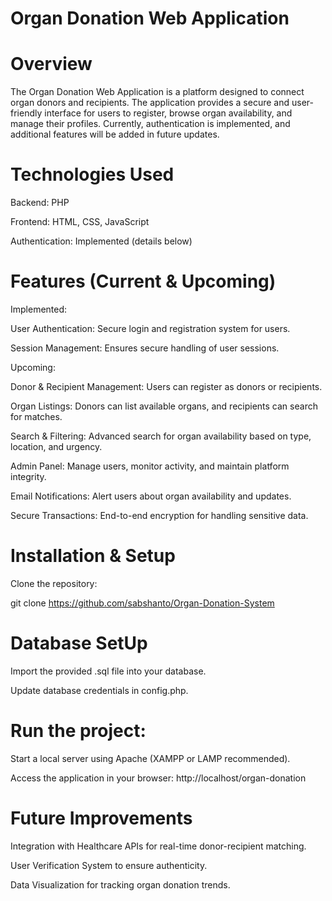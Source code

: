 # Organ Donation Web Application

# Overview

The Organ Donation Web Application is a platform designed to connect organ donors and recipients. The application provides a secure and user-friendly interface for users to register, browse organ availability, and manage their profiles. Currently, authentication is implemented, and additional features will be added in future updates.

# Technologies Used

Backend: PHP

Frontend: HTML, CSS, JavaScript

Authentication: Implemented (details below)

# Features (Current & Upcoming)

Implemented:

User Authentication: Secure login and registration system for users.

Session Management: Ensures secure handling of user sessions.

Upcoming:

Donor & Recipient Management: Users can register as donors or recipients.

Organ Listings: Donors can list available organs, and recipients can search for matches.

Search & Filtering: Advanced search for organ availability based on type, location, and urgency.

Admin Panel: Manage users, monitor activity, and maintain platform integrity.

Email Notifications: Alert users about organ availability and updates.

Secure Transactions: End-to-end encryption for handling sensitive data.

# Installation & Setup

Clone the repository:

git clone https://github.com/sabshanto/Organ-Donation-System


# Database SetUp

Import the provided .sql file into your database.

Update database credentials in config.php.

# Run the project:

Start a local server using Apache (XAMPP or LAMP recommended).

Access the application in your browser: http://localhost/organ-donation


# Future Improvements

Integration with Healthcare APIs for real-time donor-recipient matching.

User Verification System to ensure authenticity.

Data Visualization for tracking organ donation trends.
